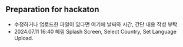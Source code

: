## Preparation for hackaton

- 수정하거나 업로드한 파일이 있다면 여기에 날짜와 시간, 간단 내용 작성 부탁
- 2024.07.11 16:40 혜림 Splash Screen, Select Country, Set Language Upload.
